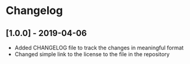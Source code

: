 # Changelog

## [1.0.0] - 2019-04-06
- Added CHANGELOG file to track the changes in meaningful format
- Changed simple link to the license to the file in the repository
